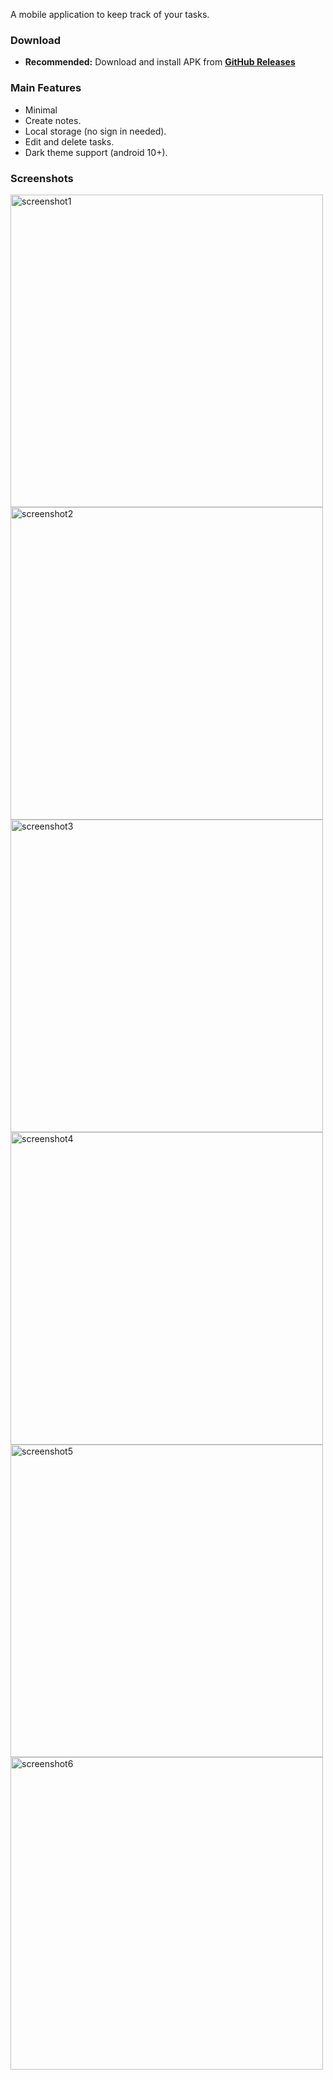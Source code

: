 A mobile application to keep track of your tasks.

### Download

- **Recommended:** Download and install APK from **[GitHub Releases](https://github.com/aswin-asokan/To-Do/releases/tag/v1.0.0)**

### Main Features

* Minimal
* Create notes.
* Local storage (no sign in needed).
* Edit and delete tasks.
* Dark theme support (android 10+).

### Screenshots
<div>
  <img src="https://github.com/aswin-asokan/To-Do/assets/86108610/aa69318b-8eda-495c-a548-ad21c5cde35a" alt="screenshot1" height="500">
  <img src="https://github.com/aswin-asokan/To-Do/assets/86108610/7a2c6d4c-e692-4b97-bbbf-3d0be3890d70" alt="screenshot2" height="500">
  <img src="https://github.com/aswin-asokan/To-Do/assets/86108610/21e3d72e-cedd-4c6d-a04b-025affb69f1b" alt="screenshot3" height="500">
  <img src="https://github.com/aswin-asokan/To-Do/assets/86108610/1c50bf1b-d00c-4358-a2ff-6a7d9b82ffc8" alt="screenshot4" height="500">
  <img src="https://github.com/aswin-asokan/To-Do/assets/86108610/9e4f9691-ced0-4950-8e1d-32cd3a533d68" alt="screenshot5" height="500">
  <img src="https://github.com/aswin-asokan/To-Do/assets/86108610/a8df87a7-91ac-4862-a940-5217a3e2ad09" alt="screenshot6" height="500">
</div>
